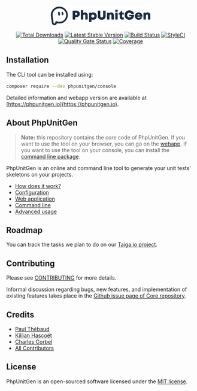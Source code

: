 <p align="center"><img src="https://raw.githubusercontent.com/paul-thebaud/phpunitgen-webapp/master/resources/svg/logo.svg?sanitize=true" alt="PhpUnitGen" height="50"></p>

<p align="center">
<a href="https://packagist.org/packages/phpunitgen/core"><img src="https://poser.pugx.org/phpunitgen/core/d/total.svg" alt="Total Downloads"></a>
<a href="https://packagist.org/packages/phpunitgen/core"><img src="https://poser.pugx.org/phpunitgen/core/v/stable.svg" alt="Latest Stable Version"></a>
<a href="https://github.com/paul-thebaud/phpunitgen-core/actions/workflows/main.yml" target="_blank"><img src="https://github.com/paul-thebaud/phpunitgen-core/actions/workflows/main.yml/badge.svg" alt="Build Status"></a>
<a href="https://github.styleci.io/repos/190246590" target="_blank"><img src="https://github.styleci.io/repos/190246590/shield?branch=master&style=flat" alt="StyleCI"></a>
<a href="https://sonarcloud.io/dashboard?id=paul-thebaud_phpunitgen-core" target="_blank"><img src="https://sonarcloud.io/api/project_badges/measure?project=paul-thebaud_phpunitgen-core&metric=alert_status" alt="Quality Gate Status"></a>
<a href="https://sonarcloud.io/dashboard?id=paul-thebaud_phpunitgen-core" target="_blank"><img src="https://sonarcloud.io/api/project_badges/measure?project=paul-thebaud_phpunitgen-core&metric=coverage" alt="Coverage"></a>
</p>

## Installation

The CLI tool can be installed using:
```bash
composer require --dev phpunitgen/console
```

Detailed information and webapp version are available at
[https://phpunitgen.io](https://phpunitgen.io).

## About PhpUnitGen

> **Note:** this repository contains the core code of PhpUnitGen. If you want
> to use the tool on your browser, you can go on the
> [webapp](https://phpunitgen.io). If you want to use the tool on your console,
> you can install the
> [command line package](https://github.com/paul-thebaud/phpunitgen-console).

PhpUnitGen is an online and command line tool to generate your unit tests'
skeletons on your projects.

- [How does it work?](https://phpunitgen.io/docs#/en/how-does-it-work)
- [Configuration](https://phpunitgen.io/docs#/en/configuration)
- [Web application](https://phpunitgen.io/docs#/en/webapp)
- [Command line](https://phpunitgen.io/docs#/en/command-line)
- [Advanced usage](https://phpunitgen.io/docs#/en/advanced-usage)

## Roadmap

You can track the tasks we plan to do on our
[Taiga.io project](https://tree.taiga.io/project/paul-thebaud-phpunitgen/kanban).

## Contributing

Please see [CONTRIBUTING](CONTRIBUTING.md) for more details.

Informal discussion regarding bugs, new features, and implementation of
existing features takes place in the
[Github issue page of Core repository](https://github.com/paul-thebaud/phpunitgen-core/issues).

## Credits

- [Paul Thébaud](https://github/paul-thebaud)
- [Killian Hascoët](https://github.com/KillianH)
- [Charles Corbel](https://dribbble.com/CorbelC)
- [All Contributors](https://github.com/paul-thebaud/phpunitgen-core/graphs/contributors)

## License

PhpUnitGen is an open-sourced software licensed under the
[MIT license](https://opensource.org/licenses/MIT).
